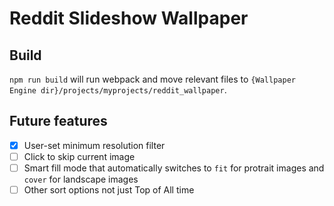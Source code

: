 # Reddit Slideshow Wallpaper

## Build
`npm run build` will run webpack and move relevant files to `{Wallpaper Engine dir}/projects/myprojects/reddit_wallpaper`.

## Future features
- [x] User-set minimum resolution filter
- [ ] Click to skip current image
- [ ] Smart fill mode that automatically switches to `fit` for protrait images and `cover` for landscape images
- [ ] Other sort options not just Top of All time